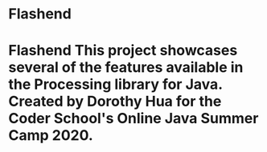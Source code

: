 # Flashend
# Flashend This project showcases several of the features available in the Processing library for Java. Created by Dorothy Hua for the Coder School's Online Java Summer Camp 2020.
